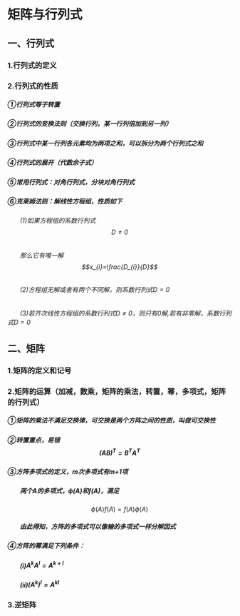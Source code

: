 
# 矩阵与行列式

## 一、行列式

### 1.行列式的定义

### 2.行列式的性质
##### ①行列式等于转置
##### ②行列式的变换法则（交换行列，某一行列倍加到另一列）
##### ③行列式中某一行列各元素均为两项之和，可以拆分为两个行列式之和
##### ④行列式的展开（代数余子式）
##### ⑤常用行列式：对角行列式，分块对角行列式
##### ⑥克莱姆法则：解线性方程组，性质如下
###### &emsp;&emsp;(1)如果方程组的系数行列式$$D≠0$$
###### &emsp;&emsp;那么它有唯一解$$x_{i}=\frac{D_{i}}{D}$$
###### &emsp;&emsp;(2)方程组无解或者有两个不同解，则系数行列式$D=0$
###### &emsp;&emsp;(3)若齐次线性方程组的系数行列式$D\neq0$，则只有$0$解,若有非零解，系数行列式$D=0$

## 二、矩阵
### 1.矩阵的定义和记号
### 2.矩阵的运算（加减，数乘，矩阵的乘法，转置，幂，多项式，矩阵的行列式）
##### ①矩阵的乘法不满足交换律，可交换是两个方阵之间的性质，叫做可交换性
##### ②转置重点，易错$$(AB)^T = B^T A^T$$
##### ③方阵多项式的定义，m次多项式有m+1项
##### &emsp;&emsp;两个$A$的多项式，$\phi(A)$和$f(A)$，满足
$$\phi(A)f(A) = f(A)\phi(A)$$
##### &emsp;&emsp;由此得知，方阵的多项式可以像输的多项式一样分解因式
##### ④方阵的幂满足下列条件：
##### &emsp;&emsp;(i)$A^kA^l = A^{k+l}$
##### &emsp;&emsp;(ii)${(A^k)}^l = A^{kl}$
### 3.逆矩阵